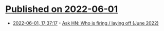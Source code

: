 # [Published on 2022-06-01](index.md)

* [2022-06-01, 17:37:17](https://news.ycombinator.com/item?id=31585304) - [Ask HN: Who is firing / laying off (June 2022)](https://news.ycombinator.com/item?id=31585304)
